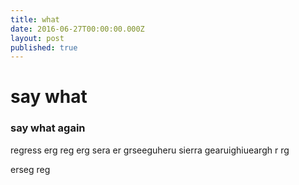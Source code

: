 ```yaml
---
title: what
date: 2016-06-27T00:00:00.000Z
layout: post
published: true
---
```


# say what
### say what again

regress
erg
reg
erg
sera
er
grseeguheru sierra gearuighiueargh r
rg 

erseg
 reg
